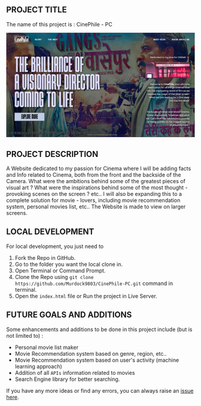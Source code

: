 ## PROJECT TITLE
The name of this project is : CinePhile - PC

![](images/image.png)

## PROJECT DESCRIPTION
A Website dedicated to my passion for Cinema where I will be adding facts and Info related to Cinema, both from the front and the backside of the Camera. What were the ambitions behind some of the greatest pieces of visual art ? What were the inspirations behind some of the most thought - provoking scenes on the screen ? etc.. 
I will also be expanding this to a complete solution for movie - lovers, including movie recommendation system, personal movies list, etc..
The Website is made to view on larger screens.

## LOCAL DEVELOPMENT
For local development, you just need to 
1. Fork the Repo in GitHub.
2. Go to the folder you want the local clone in.
3. Open Terminal or Command Prompt.
4. Clone the Repo using `git clone https://github.com/Murdock9803/CinePhile-PC.git` command in terminal.
5. Open the `index.html` file or Run the project in Live Server.


## FUTURE GOALS AND ADDITIONS
Some enhancements and additions to be done in this project include (but is not limited to) :
* Personal movie list maker
* Movie Recommendation system based on genre, region, etc..
* Movie Recommendation system based on user's activity (machine learning approach)
* Addition of all `APIs` information related to movies
* Search Engine library for better searching.

If you have any more ideas or find any errors, you can always raise an [issue here](https://github.com/Murdock9803/CinePhile-PC/issues).
